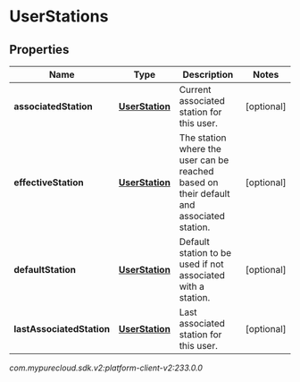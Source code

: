 # UserStations


## Properties

| Name | Type | Description | Notes |
| ------------ | ------------- | ------------- | ------------- |
| **associatedStation** | [**UserStation**](UserStation) | Current associated station for this user. |  [optional] |
| **effectiveStation** | [**UserStation**](UserStation) | The station where the user can be reached based on their default and associated station. |  [optional] |
| **defaultStation** | [**UserStation**](UserStation) | Default station to be used if not associated with a station. |  [optional] |
| **lastAssociatedStation** | [**UserStation**](UserStation) | Last associated station for this user. |  [optional] |




_com.mypurecloud.sdk.v2:platform-client-v2:233.0.0_
